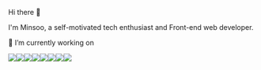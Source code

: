 Hi there 👋

I'm Minsoo, a self-motivated tech enthusiast and Front-end web developer.


💫 I’m currently working on 
<div style="display:flex;">
<img src="https://img.shields.io/badge/html5-E34F26?style=flat-square&logo=html5&logoColor=white"/>
<img src="https://img.shields.io/badge/javascript-F7DF1E?style=flat-square&logo=javascript&logoColor=333"/>
<img src="https://img.shields.io/badge/React-61DAFB?style=flat-square&logo=React&logoColor=000"/>
<img src="https://img.shields.io/badge/css3-1572B6?style=flat-square&logo=css3&logoColor=white"/>
<img src="https://img.shields.io/badge/sass.js-CC6699?style=flat-square&logo=Sass&logoColor=fff"/>
<img src="https://img.shields.io/badge/PostCSS-white?style=flat-square&logo=postcss&logoColor=red"/>
  <img src="https://img.shields.io/badge/Ruby-white?style=flat-square&logo=ruby&logoColor=red"/>
  <img src="https://img.shields.io/badge/Rubyonrails-white?style=flat-square&logo=ruby&logoColor=red"/>

</div>
